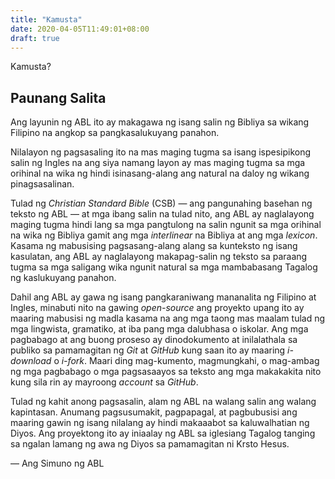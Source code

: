 ```yaml
---
title: "Kamusta"
date: 2020-04-05T11:49:01+08:00
draft: true
---
```


Kamusta?

## Paunang Salita

Ang layunin ng ABL ito ay makagawa ng isang salin ng Bibliya sa wikang Filipino na angkop sa pangkasalukuyang panahon.

Nilalayon ng pagsasaling ito na mas maging tugma sa isang ispesipikong salin ng Ingles na ang siya namang layon ay mas maging tugma sa mga orihinal na wika ng hindi isinasang-alang ang natural na daloy ng wikang pinagsasalinan.

Tulad ng _Christian Standard Bible_ (CSB) — ang pangunahing basehan ng teksto ng ABL — at mga ibang salin na tulad nito, ang ABL ay naglalayong maging tugma hindi lang sa mga pangtulong na salin ngunit sa mga orihinal na wika ng Bibliya gamit ang mga _interlinear_ na Bibliya at ang mga _lexicon_. Kasama ng mabusising pagsasang-alang alang sa kunteksto ng isang kasulatan, ang ABL ay naglalayong makapag-salin ng teksto sa paraang tugma sa mga saligang wika ngunit natural sa mga mambabasang Tagalog ng kaslukuyang panahon.

Dahil ang ABL ay gawa ng isang pangkaraniwang mananalita ng Filipino at Ingles, minabuti nito na gawing _open-source_ ang proyekto upang ito ay maaring mabusisi ng madla kasama na ang mga taong mas maalam tulad ng mga lingwista, gramatiko, at iba pang mga dalubhasa o iskolar. Ang mga pagbabago at ang buong proseso ay dinodokumento at inilalathala sa publiko sa pamamagitan ng _Git_ at _GitHub_ kung saan ito ay maaring _i-download_ o _i-fork_. Maari ding mag-kumento, magmungkahi, o mag-ambag ng mga pagbabago o mga pagsasaayos sa teksto ang mga makakakita nito kung sila rin ay mayroong _account_ sa _GitHub_.

Tulad ng kahit anong pagsasalin, alam ng ABL na walang salin ang walang kapintasan. Anumang pagsusumakit, pagpapagal, at pagbubusisi ang maaring gawin ng isang nilalang ay hindi makaaabot sa kaluwalhatian ng Diyos. Ang proyektong ito ay iniaalay ng ABL sa iglesiang Tagalog tanging sa ngalan lamang ng awa ng Diyos sa pamamagitan ni Krsto Hesus.

— Ang Simuno ng ABL
